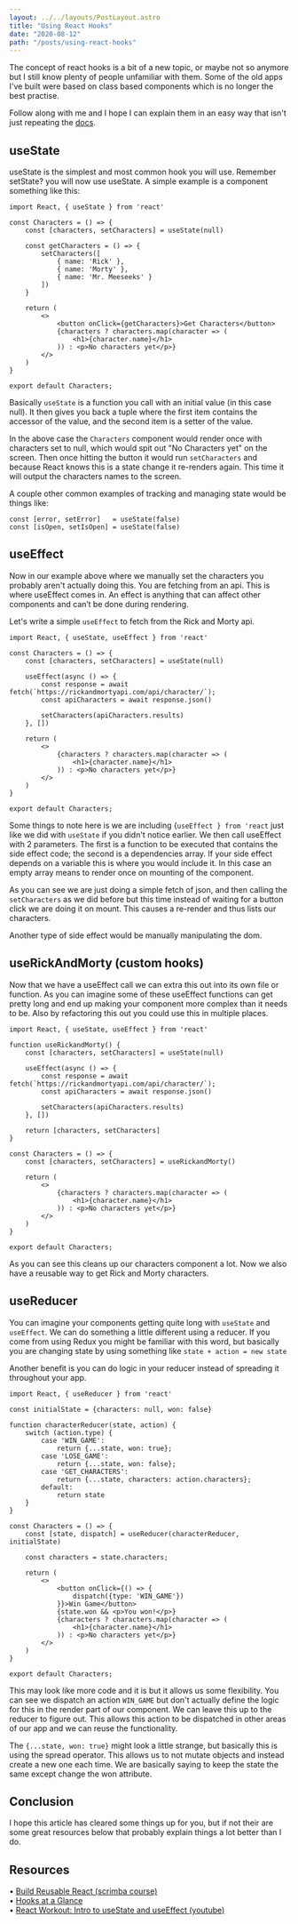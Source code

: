```yaml
---
layout: ../../layouts/PostLayout.astro
title: "Using React Hooks"
date: "2020-08-12"
path: "/posts/using-react-hooks"
---
```


The concept of react hooks is a bit of a new topic, or maybe not so anymore but I still know plenty of people unfamiliar with them. Some of the old apps I've built were based on class based components which is no longer the best practise.

Follow along with me and I hope I can explain them in an easy way that isn't just repeating the <a href="https://reactjs.org/docs/hooks-intro.html">docs</a>.

## useState

useState is the simplest and most common hook you will use. Remember setState? you will now use useState. A simple example is a component something like this:

```
import React, { useState } from 'react'

const Characters = () => {
    const [characters, setCharacters] = useState(null)

    const getCharacters = () => {
        setCharacters([
            { name: 'Rick' },
            { name: 'Morty' },
            { name: 'Mr. Meeseeks' }
        ])
    }

    return (
        <>
            <button onClick={getCharacters}>Get Characters</button>
            {characters ? characters.map(character => (
                <h1>{character.name}</h1>
            )) : <p>No characters yet</p>}
        </>
    )
}

export default Characters;
```

Basically `useState` is a function you call with an initial value (in this case null). It then gives you back a tuple where the first item contains the accessor of the value, and the second item is a setter of the value.

In the above case the `Characters` component would render once with characters set to null, which would spit out "No Characters yet" on the screen. Then once hitting the button it would run `setCharacters` and because React knows this is a state change it re-renders again. This time it will output the characters names to the screen.

A couple other common examples of tracking and managing state would be things like:

```
const [error, setError]   = useState(false)
const [isOpen, setIsOpen] = useState(false)
```

## useEffect

Now in our example above where we manually set the characters you probably aren't actually doing this. You are fetching from an api. This is where useEffect comes in. An effect is anything that can affect other components and can’t be done during rendering.

Let's write a simple `useEffect` to fetch from the Rick and Morty api.

```
import React, { useState, useEffect } from 'react'

const Characters = () => {
    const [characters, setCharacters] = useState(null)

    useEffect(async () => {
        const response = await fetch(`https://rickandmortyapi.com/api/character/`);
        const apiCharacters = await response.json()

        setCharacters(apiCharacters.results)
    }, [])

    return (
        <>
            {characters ? characters.map(character => (
                <h1>{character.name}</h1>
            )) : <p>No characters yet</p>}
        </>
    )
}

export default Characters;
```

Some things to note here is we are including {`useEffect } from 'react` just like we did with `useState` if you didn't notice earlier. We then call useEffect with 2 parameters. The first is a function to be executed that contains the side effect code; the second is a dependencies array. If your side effect depends on a variable this is where you would include it. In this case an empty array means to render once on mounting of the component.

As you can see we are just doing a simple fetch of json, and then calling the `setCharacters` as we did before but this time instead of waiting for a button click we are doing it on mount. This causes a re-render and thus lists our characters.

Another type of side effect would be manually manipulating the dom.

## useRickAndMorty (custom hooks)

Now that we have a useEffect call we can extra this out into its own file or function. As you can imagine some of these useEffect functions can get pretty long and end up making your component more complex than it needs to be. Also by refactoring this out you could use this in multiple places.

```
import React, { useState, useEffect } from 'react'

function useRickandMorty() {
    const [characters, setCharacters] = useState(null)

    useEffect(async () => {
        const response = await fetch(`https://rickandmortyapi.com/api/character/`);
        const apiCharacters = await response.json()

        setCharacters(apiCharacters.results)
    }, [])

    return [characters, setCharacters]
}

const Characters = () => {
    const [characters, setCharacters] = useRickandMorty()

    return (
        <>
            {characters ? characters.map(character => (
                <h1>{character.name}</h1>
            )) : <p>No characters yet</p>}
        </>
    )
}

export default Characters;
```

As you can see this cleans up our characters component a lot. Now we also have a reusable way to get Rick and Morty characters.

## useReducer

You can imagine your components getting quite long with `useState` and `useEffect`. We can do something a little different using a reducer. If you come from using Redux you might be familiar with this word, but basically you are changing state by using something like `state + action = new state`

Another benefit is you can do logic in your reducer instead of spreading it throughout your app.

```
import React, { useReducer } from 'react'

const initialState = {characters: null, won: false}

function characterReducer(state, action) {
    switch (action.type) {
        case 'WIN_GAME':
            return {...state, won: true};
        case 'LOSE_GAME':
            return {...state, won: false};
        case 'GET_CHARACTERS':
            return {...state, characters: action.characters};
        default:
            return state
    }
}

const Characters = () => {
    const [state, dispatch] = useReducer(characterReducer, initialState)

    const characters = state.characters;

    return (
        <>
            <button onClick={() => {
                dispatch({type: 'WIN_GAME'})
            }}>Win Game</button>
            {state.won && <p>You won!</p>}
            {characters ? characters.map(character => (
                <h1>{character.name}</h1>
            )) : <p>No characters yet</p>}
        </>
    )
}

export default Characters;
```

This may look like more code and it is but it allows us some flexibility. You can see we dispatch an action `WIN_GAME` but don't actually define the logic for this in the render part of our component. We can leave this up to the reducer to figure out. This allows this action to be dispatched in other areas of our app and we can reuse the functionality.

The `{...state, won: true}` might look a little strange, but basically this is using the spread operator. This allows us to not mutate objects and instead create a new one each time. We are basically saying to keep the state the same except change the won attribute.

## Conclusion

I hope this article has cleared some things up for you, but if not their are some great resources below that probably explain things a lot better than I do.

## Resources

&bull; <a href="https://scrimba.com/course/greusablereact">Build Reusable React (scrimba course)</a><br />
&bull; <a href="https://reactjs.org/docs/hooks-overview.html">Hooks at a Glance</a><br/>
&bull; <a href="https://www.youtube.com/watch?v=GLuPJzl_Nv4">React Workout: Intro to useState and useEffect (youtube)</a></br >
